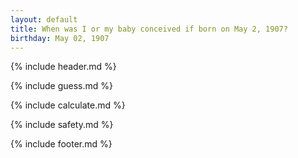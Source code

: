 ```yaml
---
layout: default
title: When was I or my baby conceived if born on May 2, 1907?
birthday: May 02, 1907
---
```


{% include header.md %}

{% include guess.md %}

{% include calculate.md %}

{% include safety.md %}

{% include footer.md %}



